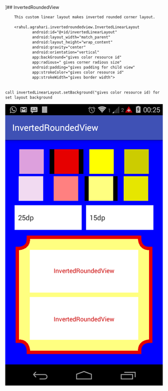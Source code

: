 ]## InvertedRoundedView

        This custom linear layout makes inverted rounded corner layout.
		
		<rahul.agrahari.invertedroundedview.InvertedLinearLayout
				android:id="@+id/invertedLinearLayout"
				android:layout_width="match_parent"
				android:layout_height="wrap_content"
				android:gravity="center"
				android:orientation="vertical"
				app:backGround="gives color resource id"
				app:radious=" gives corner radious size"
				android:padding="gives padding for child view"
				app:strokeColor="gives color resource id"
				app:strokeWidth="gives border width">
				
				
	call invertedLinearLayout.setBackground("gives color resource id) for set layout background

   ![](screenshot_2.png)
				
				
